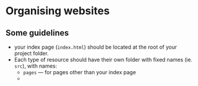 # Organising websites

## Some guidelines

- your index page (`index.html`) should be located at the root of your project folder.
- Each type of resource should have their own folder with fixed names (ie. `src`), with names:
    - `pages` &#8212; for pages other than your index page
    - 